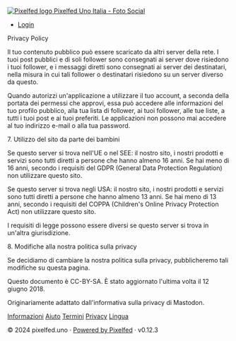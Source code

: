  [![Pixelfed logo](/img/pixelfed-icon-color.svg) Pixelfed Uno Italia - Foto Social](https://pixelfed.uno/ "Logo")

* [Login](https://pixelfed.uno/login "Login")

Privacy Policy

Il tuo contenuto pubblico può essere scaricato da altri server della rete. I tuoi post pubblici e di soli follower sono consegnati ai server dove risiedono i tuoi follower, e i messaggi diretti sono consegnati ai server dei destinatari, nella misura in cui tali follower o destinatari risiedono su un server diverso da questo.

  

Quando autorizzi un'applicazione a utilizzare il tuo account, a seconda della portata dei permessi che approvi, essa può accedere alle informazioni del tuo profilo pubblico, alla tua lista di follower, ai tuoi follower, alle tue liste, a tutti i tuoi post e ai tuoi preferiti. Le applicazioni non possono mai accedere al tuo indirizzo e-mail o alla tua password.

  

7\. Utilizzo del sito da parte dei bambini

Se questo server si trova nell'UE o nel SEE: il nostro sito, i nostri prodotti e servizi sono tutti diretti a persone che hanno almeno 16 anni. Se hai meno di 16 anni, secondo i requisiti del GDPR (General Data Protection Regulation) non utilizzare questo sito.

  

Se questo server si trova negli USA: il nostro sito, i nostri prodotti e servizi sono tutti diretti a persone che hanno almeno 13 anni. Se hai meno di 13 anni, secondo i requisiti del COPPA (Children's Online Privacy Protection Act) non utilizzare questo sito.

  

I requisiti di legge possono essere diversi se questo server si trova in un'altra giurisdizione.

  

8\. Modifiche alla nostra politica sulla privacy

Se decidiamo di cambiare la nostra politica sulla privacy, pubblicheremo tali modifiche su questa pagina.

  

Questo documento è CC-BY-SA. È stato aggiornato l'ultima volta il 12 giugno 2018.

  

Originariamente adattato dall'informativa sulla privacy di Mastodon.

[Informazioni](https://pixelfed.uno/site/about) [Aiuto](https://pixelfed.uno/site/help) [Termini](https://pixelfed.uno/site/terms) [Privacy](https://pixelfed.uno/site/privacy) [Lingua](https://pixelfed.uno/site/language)

© 2024 pixelfed.uno · [Powered by Pixelfed](https://pixelfed.org/) · v0.12.3